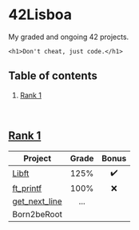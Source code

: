 # 42Lisboa
My graded and ongoing 42 projects.
```
<h1>Don't cheat, just code.</h1>
```

## Table of contents
1. [Rank 1](#rank-1)
<!--2. [Rank 2](#rank-2)-->
<!--3. [Rank 3](#rank-3)-->
<!--4. [Rank 4](#rank-4)-->
<!--5. [Rank 5](#rank-5)-->
<!--6. [Rank 6](#rank-6)-->
<br/>

## [Rank 1](./Rank%201)
| **Project** | **Grade** | **Bonus**
| - | :-: | :-:
| [Libft](./Rank%201/Libft) | 125% | :heavy_check_mark:
| [ft_printf](./Rank%201/ft_printf) | 100% | :x:
| [get_next_line](./Rank%201/get_next_line) | ... | 
| Born2beRoot | | 
<br/>
<!--
## Rank 2
| **Project** | **Grade** | **Bonus**
| - | :-: | :-:
<br/>

## Rank 3
| **Project** | **Grade** | **Bonus**
| - | :-: | :-:
<br/>

## Rank 4
| **Project** | **Grade** | **Bonus**
| - | :-: | :-:
<br/>

## Rank 5
| **Project** | **Grade** | **Bonus**
| - | :-: | :-:
<br/>

## Rank 6
| **Project** | **Grade** | **Bonus**
| - | :-: | :-:
<br/>
-->
